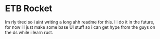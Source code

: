 # ETB Rocket
Im rly tired so i aint writing a long ahh readme for this. Ill do it in the future, for now ill just make some base UI stuff so i can get hype from the guys on the ds while i learn rust.